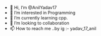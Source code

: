 - 👋 Hi, I’m @AnilYadav17
- 👀 I’m interested in Programming 
- 🌱 I’m currently learning cpp.
- 💞️ I’m looking to collaboration 
- 📫 How to reach me ..by ig :- yadav_17_anil


<!---
AnilYadav17/AnilYadav17 is a ✨ special ✨ repository because its `README.md` (this file) appears on your GitHub profile.
You can click the Preview link to take a look at your changes.
--->
